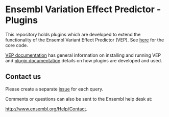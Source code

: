 # Ensembl Variation Effect Predictor - Plugins

This repository holds plugins which are developed to extend the functionality of the Ensembl Variant Effect Predictor (VEP). See [here](https://github.com/Ensembl/ensembl-vep/blob/master/README.md) for the core code.


[VEP documentation](http://www.ensembl.org/info/docs/tools/vep/index.html) has general information on installing and running VEP and [plugin documentation](https://www.ensembl.org/info/docs/tools/vep/script/vep_plugins.html) details on how plugins are developed and used. 


## Contact us
Please create a separate [issue](https://github.com/Ensembl/VEP_plugins/issues) for each query.

Comments or questions can also be sent to the Ensembl help desk at:

<http://www.ensembl.org/Help/Contact>.
